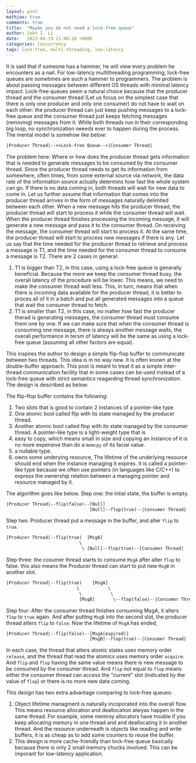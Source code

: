 ```yaml
---
layout: post
mathjax: true
comments: true
title:  "Maybe you do not need a lock-free queue"
author: John Z. Li
date:   2023-04-19 21:00:18 +0800
categories: Concurrency
tags: lock-free, multi-threading, low-latency
---
```

It is said that if someone has a hammer, he will view every problem he encounters
as a nail. For low-latency multithreading programming, lock-free queues are sometimes
are such a hammer to programmers. The problem is about passing messages between
different OS threads with minimal latency impact. Lock-free queues seem a natural
choice because that the producer thread and the consumer thread (Let us focus on
the simplest case that there is only one producer and only one consumer) do not
have to wait on each other: the producer thread can just keep pushing messages to
a lock-free queue and the consumer thread just keeps fetching messages (removing)
messages from it. While both threads run in their corresponding big loop, no
synchronization neeeds ever to happen during the process. The mental model is
somehow like below:
```txt
|Producer Thread|-->>Lock-free Queue-->|Consumer Thread|
```

The problem here: Where or how does the producer thread gets information that is
needed to generate messages to be consumed by the consumer thread. Since the
producer thread needs to get its information from somewhere, often times, from
some external source via network, the data rate of the information source actually
determins how fast the whole system can go. If there is no data coming in, both
threads will wait for new data to come in. Let us further assume that information
that comes into the producer thread arrives in the form of messages naturally delimited
between each other. When a new message hits the producer thread, the producer thread
will start to process it while the consumer thread will wait. When the producer
thread finishes processing the incoming message, it will generate a new message
and pass it to the consumer thread. On receiving the message, the consumer thread
will start to process it. At the same time, the producer thread will start to
process new messages if there is any. Let us say that the time needed for the
producer thread to retrieve and process a message is T1, and the time needed for
the consumer thread to consume a message is T2. There are 2 cases in general:
1. T1 is bigger than T2, in this case, using a lock-free queue is generally beneficial. Because
the more we keep the consumer thread busy, the overall latency of the procedure
will be lower. This means, we need to make the consumer thread wait less. This,
in turn, means that when there is incoming data available for the producer thread,
it is better to proces all of it in a batch and put all generated messages into
a queue that wait the consumer thread to fetch.
2. T1 is smaller than T2, in this case, no matter how fast the producer therad is
generating messages, the consumer thread must consume them one by one. If we can
make sure that when the consumer thread is consuming one message, there is always
another message waits, the overall performance in tersm of latency will be the same
as using a lock-free queue (assuming all other factors are equal).

This inspires the author to design a simple flip-flop buffer to communicate between
two threads. This idea is in no way new. It is often known at the double-buffer
approach. This post is meant to treat it as a simple inter-thread communication
facility that in some cases can be used instead of a lock-free queue with strict
semantics reagarding thread synchronization. The design is described as below:

The flip-flop buffer contains the following:
1. Two slots that is good to contain 2 instances of a pointer-like type
2. One atomic bool called flip with its state managed by the producer thread.
3. Another atomic bool called flop with its state managed by the consumer thread.
A pointer-like type is a light-weight type that is
1. easy to copy, which means small in size and copying an instance of it is no more
expensive than do a `memcpy` of its facial value.
2. a nullable type.
3. owns some underying resource, The lifetime of the underlying resource should end
when the instance managing it expires.
It is called a pointer-like type because we often use pointers (in languages like
C/C++) to express the ownership relation between a managing pointer and resource
managed by it.

The algorithm goes like below.
Step one: the intial state, the buffer is empty.
```txt
|Producer Thread|--flip(false)--[Null]
                                [Null]--flop(true)--|Consumer Thread|
```
Step two: Producer thread put a message in the buffer, and alter `flip` to `true`.
```txt
|Producer Thread|--flip(true)  [MsgA]
							\
							 \ [Null]--flop(true)--[Consumer Thread|
```
Step three: the cosumer thread starts to consume `MsgA` after alter `flop` to false.
this also means the Producer thread can start to put new `MsgB` in another slot.
```txt
|Producer Thread|--flip(true)    [MsgA]
						   \           \
						    \           \
							[MsgB] 		 \--flop(false)--|Consumer Thread|
```
Step four: After the consumer thread finishes consuming MsgA, it alters `flop`
to `true` again. And after putting `MsgB` into the second slot, the producer
thread alters `flip` to `false`. Now the lifetime of `MsgA` has ended,
```txt
|Producer Thread|--flip(false)--[MsgA(expired)]
                                [MsgB]--flop(true)--|Consumer Thread|
```
In each case, the thread that alters atomic states uses memory order `release`,
and the thread that read the atomics uses memory order `acquire`. And `flip` and
`flop` having the same value means there is new message to be consumed by the
consumer thread. And `flip` not equal to `flop` means either the consumer thread
can access the "current" slot (indicated by the value of `flop`) or there is no
more new data coming.

This design has two extra advantage comparing to lock-free queues:
1. Object lifetime managment is naturally incoporated into the overall flow. This
means resource allocation and deallocation alwyas happen in the same thread. For
example, some memroy allocators have trouble if you keep allocating memory in one
thread and and deallocating it in another thread. And the resource underneath
is objects like reading and write buffers, it is as cheap as to add some counters
to reuse the buffer.
2. This design is more cache-friendly than lock-free queue basically because
there is only 2 small memory chucks involved. This can be imporant for low-latency
application.

